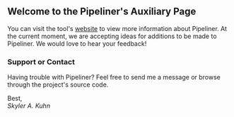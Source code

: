 ## Welcome to the Pipeliner's Auxiliary Page

You can visit the tool's [website](https://ccbr.github.io/Pipeliner/) to view more information about Pipeliner.
At the current moment, we are accepting ideas for additions to be made to Pipeliner. We would love to hear your feedback!

### Support or Contact

Having trouble with Pipeliner? Feel free to send me a message or browse through the project's source code.

Best,  
*Skyler A. Kuhn*
